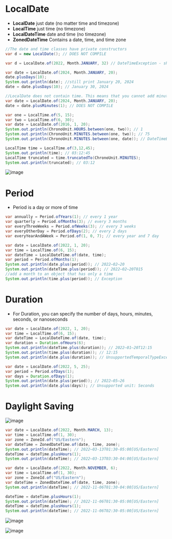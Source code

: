 <h1>LocalDate</h1>

- <b>LocalDate</b> just date (no matter time and timezone)
- <b>LocalTime</b> just time (no timezone)
- <b>LocalDateTime</b> date and time (no timezone)
- <b>ZonedDateTime</b> Contains a date, time, and time zone

```java
//The date and time classes have private constructors
var d = new LocalDate(); // DOES NOT COMPILE

var d = LocalDate.of(2022, Month.JANUARY, 32) // DateTimeException - should be 31

var date = LocalDate.of(2024, Month.JANUARY, 20);
date.plusDays(10);
System.out.println(date); //still print January 20, 2024
date = date.plusDays(10); // January 30, 2024

//LocalDate does not contain time. This means that you cannot add minutes to it
var date = LocalDate.of(2024, Month.JANUARY, 20);
date = date.plusMinutes(1); // DOES NOT COMPILE
```

```java
var one = LocalTime.of(5, 15);
var two = LocalTime.of(6, 30);
var date = LocalDate.of(2016, 1, 20);
System.out.println(ChronoUnit.HOURS.between(one, two)); // 1
System.out.println(ChronoUnit.MINUTES.between(one, two)); // 75
System.out.println(ChronoUnit.MINUTES.between(one, date)); // DateTimeException

LocalTime time = LocalTime.of(3,12,45);
System.out.println(time); // 03:12:45
LocalTime truncated = time.truncatedTo(ChronoUnit.MINUTES);
System.out.println(truncated); // 03:12
```

![image](https://github.com/codeeMadness/ocp-829-focus/assets/102911684/cb61caee-ba76-42b6-b556-4b96cdf8fc9c)

<h1>Period</h1>

- Period is a day or more of time

```java
var annually = Period.ofYears(1); // every 1 year
var quarterly = Period.ofMonths(3); // every 3 months
var everyThreeWeeks = Period.ofWeeks(3); // every 3 weeks
var everyOtherDay = Period.ofDays(2); // every 2 days
var everyYearAndAWeek = Period.of(1, 0, 7); // every year and 7 day

var date = LocalDate.of(2022, 1, 20);
var time = LocalTime.of(6, 15);
var dateTime = LocalDateTime.of(date, time);
var period = Period.ofMonths(1);
System.out.println(date.plus(period)); // 2022–02–20
System.out.println(dateTime.plus(period)); // 2022–02–20T015
//add a month to an object that has only a time
System.out.println(time.plus(period)); // Exception
```

<h1>Duration</h1>

- For Duration, you can specify the number of days, hours, minutes, seconds, or nanoseconds

```java
var date = LocalDate.of(2022, 1, 20);
var time = LocalTime.of(6, 15);
var dateTime = LocalDateTime.of(date, time);
var duration = Duration.ofHours(6);
System.out.println(dateTime.plus(duration)); // 2022–01–20T12:15
System.out.println(time.plus(duration)); // 12:15
System.out.println(date.plus(duration)); // UnsupportedTemporalTypeException

var date = LocalDate.of(2022, 5, 25);
var period = Period.ofDays(1);
var days = Duration.ofDays(1);
System.out.println(date.plus(period)); // 2022–05–26
System.out.println(date.plus(days)); // Unsupported unit: Seconds
```

<h1>Daylight Saving</h1>

![image](https://github.com/codeeMadness/ocp-829-focus/assets/102911684/99dc19df-71a2-417b-b884-e3100f956ed5)

```java
var date = LocalDate.of(2022, Month.MARCH, 13);
var time = LocalTime.of(1, 30);
var zone = ZoneId.of("US/Eastern");
var dateTime = ZonedDateTime.of(date, time, zone);
System.out.println(dateTime); // 2022–03-13T01:30-05:00[US/Eastern]
dateTime = dateTime.plusHours(1);
System.out.println(dateTime); // 2022–03-13T03:30-04:00[US/Eastern]

var date = LocalDate.of(2022, Month.NOVEMBER, 6);
var time = LocalTime.of(1, 30);
var zone = ZoneId.of("US/Eastern");
var dateTime = ZonedDateTime.of(date, time, zone);
System.out.println(dateTime); // 2022-11-06T01:30-04:00[US/Eastern]

dateTime = dateTime.plusHours(1);
System.out.println(dateTime); // 2022-11-06T01:30-05:00[US/Eastern]
dateTime = dateTime.plusHours(1);
System.out.println(dateTime); // 2022-11-06T02:30-05:00[US/Eastern]
```

![image](https://github.com/codeeMadness/ocp-829-focus/assets/102911684/d5639e4b-5333-4b16-b81f-a3b99f202ed1)

![image](https://github.com/codeeMadness/ocp-829-focus/assets/102911684/624e66a3-bed9-4c65-ab98-b051a52c8010)
